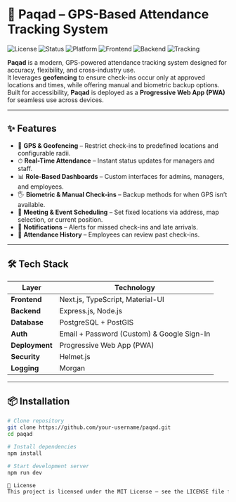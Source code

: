 # 📍 Paqad – GPS-Based Attendance Tracking System

![License](https://img.shields.io/badge/License-MIT-green.svg)
![Status](https://img.shields.io/badge/Status-In%20Development-yellow)
![Platform](https://img.shields.io/badge/Platform-PWA-blue)
![Frontend](https://img.shields.io/badge/Frontend-Next.js%20%7C%20TypeScript-purple)
![Backend](https://img.shields.io/badge/Backend-Express.js%20%7C%20PostgreSQL-green)
![Tracking](https://img.shields.io/badge/Tracking-GPS%20%7C%20Geofencing-red)

**Paqad** is a modern, GPS-powered attendance tracking system designed for accuracy, flexibility, and cross-industry use.  
It leverages **geofencing** to ensure check-ins occur only at approved locations and times, while offering manual and biometric backup options.  
Built for accessibility, **Paqad** is deployed as a **Progressive Web App (PWA)** for seamless use across devices.

---

## ✨ Features

- 📍 **GPS & Geofencing** – Restrict check-ins to predefined locations and configurable radii.  
- ⏱ **Real-Time Attendance** – Instant status updates for managers and staff.  
- 📊 **Role-Based Dashboards** – Custom interfaces for admins, managers, and employees.  
- 🖐 **Biometric & Manual Check-ins** – Backup methods for when GPS isn’t available.  
- 📅 **Meeting & Event Scheduling** – Set fixed locations via address, map selection, or current position.  
- 🔔 **Notifications** – Alerts for missed check-ins and late arrivals.  
- 📜 **Attendance History** – Employees can review past check-ins.  

---

## 🛠 Tech Stack

| Layer        | Technology |
|--------------|------------|
| **Frontend** | Next.js, TypeScript, Material-UI |
| **Backend**  | Express.js, Node.js |
| **Database** | PostgreSQL + PostGIS |
| **Auth**     | Email + Password (Custom) & Google Sign-In |
| **Deployment** | Progressive Web App (PWA) |
| **Security** | Helmet.js |
| **Logging**  | Morgan |

---

## 📦 Installation

```bash
# Clone repository
git clone https://github.com/your-username/paqad.git
cd paqad

# Install dependencies
npm install

# Start development server
npm run dev

📜 License
This project is licensed under the MIT License – see the LICENSE file for details.

